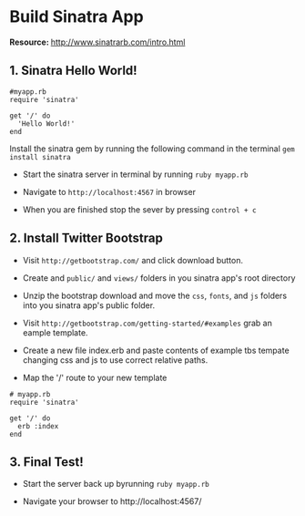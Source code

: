 <h1>Build Sinatra App</h1>

<b>Resource: </b>http://www.sinatrarb.com/intro.html

<h2> 1. Sinatra Hello World!</h2>

```
#myapp.rb
require 'sinatra'

get '/' do
  'Hello World!'
end
```
Install the sinatra gem by running the following command in the terminal
```gem install sinatra```

* Start the sinatra server in terminal by running ```ruby myapp.rb```

* Navigate to ```http://localhost:4567``` in browser

* When you are finished stop the sever by pressing ```control + c```

<h2> 2. Install Twitter Bootstrap</h2>

* Visit ```http://getbootstrap.com/``` and click download button.

* Create and ```public/``` and ```views/``` folders in you sinatra app's root directory

* Unzip the bootstrap download and move the ```css```, ```fonts```, and ```js``` folders into you sinatra app's public folder.

* Visit ```http://getbootstrap.com/getting-started/#examples``` grab an eample template.

* Create a new file index.erb and paste contents of example tbs tempate changing css and js to use correct relative paths.

* Map the '/' route to your new template

```
# myapp.rb
require 'sinatra'

get '/' do
  erb :index
end
```
<h2> 3. Final Test!</h2>

* Start the server back up byrunning ```ruby myapp.rb```

* Navigate your browser to http://localhost:4567/
